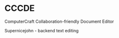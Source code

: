 # CCCDE
ComputerCraft Collaboration-friendly Document Editor


Supernicejohn - backend text editing
